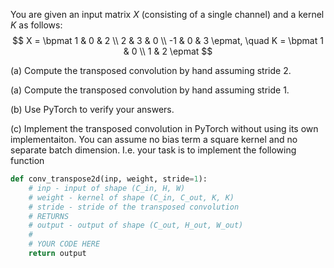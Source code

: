 You are given an input matrix $X$ (consisting of a single channel) and a kernel $K$ as follows:
$$
X = \bpmat
 1 & 0 & 2 \\
 2 & 3 & 0 \\
-1 & 0 & 3
\epmat, \quad
K = \bpmat
 1 & 0 \\
 1 & 2
\epmat
$$

(a) Compute the transposed convolution by hand assuming stride 2.

(a) Compute the transposed convolution by hand assuming stride 1.

(b) Use PyTorch to verify your answers.

(c) Implement the transposed convolution in PyTorch without using its own implementaiton. You can assume no bias term a square kernel and no separate batch dimension. I.e. your task is to implement the following function 

```python
def conv_transpose2d(inp, weight, stride=1):
    # inp - input of shape (C_in, H, W)
    # weight - kernel of shape (C_in, C_out, K, K)
    # stride - stride of the transposed convolution
    # RETURNS
    # output - output of shape (C_out, H_out, W_out)
    #
    # YOUR CODE HERE
    return output
```